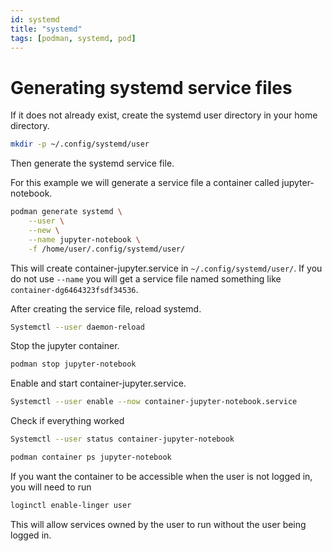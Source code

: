 ```yaml
---
id: systemd
title: "systemd"
tags: [podman, systemd, pod]
---
```


# Generating systemd service files

If it does not already exist, create the systemd user directory in your home directory.

```bash
mkdir -p ~/.config/systemd/user
```

Then generate the systemd service file.

For this example we will generate a service file a container called jupyter-notebook.

```bash
podman generate systemd \
	--user \
	--new \
	--name jupyter-notebook \
	-f /home/user/.config/systemd/user/
```

This will create container-jupyter.service in `~/.config/systemd/user/`. If you do not use `--name` you will get a service file named something like `container-dg6464323fsdf34536`.

After creating the service file, reload systemd.

```bash
Systemctl --user daemon-reload
```

Stop the jupyter container.

```bash
podman stop jupyter-notebook
```

Enable and start container-jupyter.service.

```bash
Systemctl --user enable --now container-jupyter-notebook.service
```

Check if everything worked

```bash
Systemctl --user status container-jupyter-notebook
```

```bash
podman container ps jupyter-notebook
```

If you want the container to be accessible when the user is not logged in, you will need to run

```bash
loginctl enable-linger user
```

This will allow services owned by the user to run without the user being logged in.
